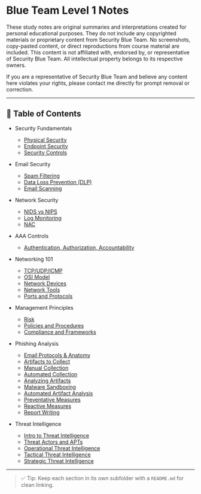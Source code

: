 # Blue Team Level 1 Notes

These study notes are original summaries and interpretations created for personal educational purposes. They do not include any copyrighted materials or proprietary content from Security Blue Team. No screenshots, copy-pasted content, or direct reproductions from course material are included. This content is not affiliated with, endorsed by, or representative of Security Blue Team. All intellectual property belongs to its respective owners.

If you are a representative of Security Blue Team and believe any content here violates your rights, please contact me directly for prompt removal or correction.

---

## 📘 Table of Contents

- Security Fundamentals  
  - [Physical Security](./Security%20Fundamentals/physical-security/README.md)  
  - [Endpoint Security](./security%20fundamentals/endpoint-security/README.md)  
  - [Security Controls](./security%20fundamentals/security-controls/README.md)  

- Email Security  
  - [Spam Filtering](./Email%20Security/spam-filtering/README.md)  
  - [Data Loss Prevention (DLP)](./email%20security/dlp/README.md)  
  - [Email Scanning](./email%20security/email-scanning/README.md)  

- Network Security  
  - [NIDS vs NIPS](./network-security/nids-nips/README.md)  
  - [Log Monitoring](./network-security/log-monitoring/README.md)  
  - [NAC](./network-security/nac/README.md)  

- AAA Controls  
  - [Authentication, Authorization, Accountability](./aaa/README.md)  

- Networking 101  
  - [TCP/UDP/ICMP](./networking/tcp-udp-icmp/README.md)  
  - [OSI Model](./networking/osi-model/README.md)  
  - [Network Devices](./networking/network-devices/README.md)  
  - [Network Tools](./networking/network-tools/README.md)  
  - [Ports and Protocols](./networking/ports-protocols/README.md)  

- Management Principles  
  - [Risk](./management/risk/README.md)  
  - [Policies and Procedures](./management/policies/README.md)  
  - [Compliance and Frameworks](./management/compliance/README.md)  

- Phishing Analysis  
  - [Email Protocols & Anatomy](./phishing/email-protocols-anatomy/README.md)
  - [Artifacts to Collect](./phishing/artifacts-to-collect/README.md)
  - [Manual Collection](./phishing/manual-collection/README.md)
  - [Automated Collection](./phishing/automated-collection/README.md)
  - [Analyzing Artifacts](./phishing/analyzing-artifacts/READNE.md)
  - [Malware Sandboxing](./phishing/malware-sandboxing/README.md)
  - [Automated Artifact Analysis](./phishing/automated-artifact-analysis/README.md)
  - [Preventative Measures](./phishing/preventative-measures/README.md)
  - [Reactive Measures](./phishing/reactive-measures/README.md)
  - [Report Writing](./phishing/report-writing/README.md)

- Threat Intelligence
  - [Intro to Threat Intelligence](./threat-intel/intro/README.md)
  - [Threat Actors and APTs](./threat-intel/threat-actors/README.md)
  - [Operational Threat Intelligence](./threat-intel/operational-threat-intel/README.md)
  - [Tactical Threat Intelligence](./threat-intel/tactical-threat-intel/README.md)
  - [Strategic Threat Intelligence](./threat-intel/strategic-threat-intel/README.md)

   
---

> ✅ Tip: Keep each section in its own subfolder with a `README.md` for clean linking.
